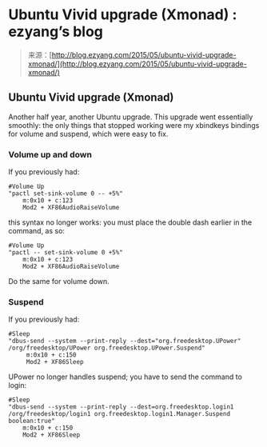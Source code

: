 <!--yml
category: 未分类
date: 2024-07-01 18:17:10
-->

# Ubuntu Vivid upgrade (Xmonad) : ezyang’s blog

> 来源：[http://blog.ezyang.com/2015/05/ubuntu-vivid-upgrade-xmonad/](http://blog.ezyang.com/2015/05/ubuntu-vivid-upgrade-xmonad/)

## Ubuntu Vivid upgrade (Xmonad)

Another half year, another Ubuntu upgrade. This upgrade went essentially smoothly: the only things that stopped working were my xbindkeys bindings for volume and suspend, which were easy to fix.

### Volume up and down

If you previously had:

```
#Volume Up
"pactl set-sink-volume 0 -- +5%"
    m:0x10 + c:123
    Mod2 + XF86AudioRaiseVolume

```

this syntax no longer works: you must place the double dash earlier in the command, as so:

```
#Volume Up
"pactl -- set-sink-volume 0 +5%"
    m:0x10 + c:123
    Mod2 + XF86AudioRaiseVolume

```

Do the same for volume down.

### Suspend

If you previously had:

```
#Sleep
"dbus-send --system --print-reply --dest="org.freedesktop.UPower" /org/freedesktop/UPower org.freedesktop.UPower.Suspend"
     m:0x10 + c:150
     Mod2 + XF86Sleep

```

UPower no longer handles suspend; you have to send the command to login:

```
#Sleep
"dbus-send --system --print-reply --dest=org.freedesktop.login1 /org/freedesktop/login1 org.freedesktop.login1.Manager.Suspend boolean:true"
    m:0x10 + c:150
    Mod2 + XF86Sleep

```